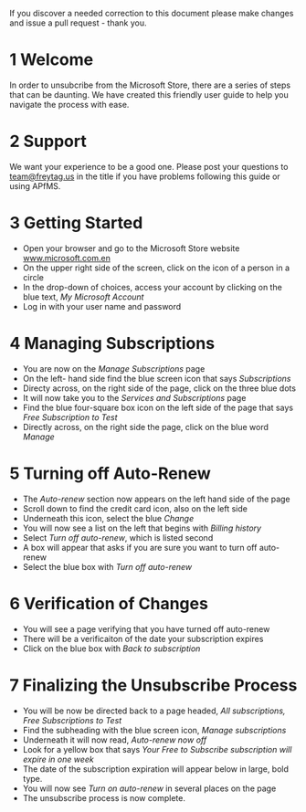 

If you discover a needed correction to this document please make changes and issue a pull request - thank you.

# 1 Welcome 
In order to unsubcribe from the Microsoft Store, there are a series of steps that can be daunting. We have created this friendly user guide to help you navigate the process with ease. 

# 2 Support
We want your experience to be a good one.  Please post your questions to team@freytag.us in the title if you have problems following this guide or using APfMS.  

# 3 Getting Started
- Open your browser and go to the Microsoft Store website www.microsoft.com.en 
- On the upper right side of the screen, click on the icon of a person in a circle
- In the drop-down of choices, access your account by clicking on the blue text, *My Microsoft Account*
- Log in with your user name and password
  
# 4 Managing Subscriptions
- You are now on the *Manage Subscriptions* page
- On the left- hand side find the blue screen icon that says *Subscriptions*
- Directy across, on the right side of the page, click on the three blue dots
- It will now take you to the *Services and Subscriptions* page
- Find the blue four-square box icon on the left side of the page that says *Free Subscription to Test*
- Directly across, on the right side the page, click on the blue word *Manage*
  
# 5 Turning off Auto-Renew
- The *Auto-renew* section now appears on the left hand side of the page
- Scroll down to find the credit card icon, also on the left side
- Underneath this icon, select the blue *Change*
- You will now see a list on the left that begins with *Billing history*
- Select *Turn off auto-renew*, which is listed second
- A box will appear that asks if you are sure you want to turn off auto-renew
- Select the blue box with *Turn off auto-renew*
  
# 6 Verification of Changes
- You will see a page verifying that you have turned off auto-renew
- There will be a verificaiton of the date your subscription expires
- Click on the blue box with *Back to subscription*
  
# 7 Finalizing the Unsubscribe Process
- You will be now be directed back to a page headed, *All subscriptions, Free Subscriptions to Test*
- Find the subheading with the blue screen icon, *Manage subscriptions*
- Underneath it will now read, *Auto-renew now off*
- Look for a yellow box that says *Your Free to Subscribe subscription will expire in one week*
- The date of the subscription expiration will appear below in large, bold type.
- You will now see *Turn on auto-renew* in several places on the page
- The unsubscribe process is now complete.
  
